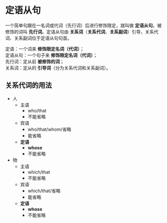 # 定语从句

一个简单句跟在一名词或代词（先行词）后进行修饰限定，就叫做 **定语从句**。被修饰的词叫 **先行词**。定语从句由 **关系词**（**关系代词**、**关系副词**）引导，关系代词、关系副词位于定语从句句首。

定语：一个词来 **修饰限定名词（代词）**；  
定语从句：一个句子来 **修饰限定名词（代词）**；  
先行词：定从前 **被修饰的词**；  
关系词：定从的 **引导词**（分为关系代词和关系副词）。

## 关系代词的用法

- 人
  - 主语
    - who/that
    - 不能省略
  - 宾语
    - who/that/whom/省略
    - 能省略
  - **定语**
    - **whose**
    - 不能省略
- 物
  - 主语
    - which/that
    - 不能省略
  - 宾语
    - which/that/省略
    - 能省略
  - **定语**
    - **whose**
    - 不能省略
